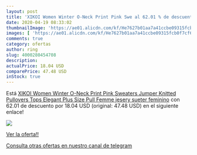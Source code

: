 ```yaml
---
layout: post
title: 'XIKOI Women Winter O-Neck Print Pink Swe al 62.01 % de descuento'
date: 2020-04-19 08:33:02
thumbnailImage: 'https://ae01.alicdn.com/kf/He7627b01aa7a41ccbe09315fcb0f7cf6I/XIKOI-Women-Winter-O-Neck-Print-Pink-Sweaters-Jumper-Knitted-Pullovers-Tops-Elegant-Plus-Size-Pull.jpg_350x350._SL200_.jpg'
images: [ 'https://ae01.alicdn.com/kf/He7627b01aa7a41ccbe09315fcb0f7cf6I/XIKOI-Women-Winter-O-Neck-Print-Pink-Sweaters-Jumper-Knitted-Pullovers-Tops-Elegant-Plus-Size-Pull.jpg_350x350._SL200_.jpg' ]
comments: true
category: ofertas
author: ring
slug: 4000280454708
description:
actualPrice: 18.04 USD
comparePrice: 47.48 USD
inStock: true
---
```


Está [XIKOI Women Winter O-Neck Print Pink Sweaters Jumper Knitted Pullovers Tops Elegant Plus Size Pull Femme jesery sueter feminino](https://www.amazon.com/dp/4000280454708/?tag=redken08-20) con 62.01 de descuento por 18.04 USD (original: 47.48 USD) en el siguiente enlace!

[![](https://ae01.alicdn.com/kf/He7627b01aa7a41ccbe09315fcb0f7cf6I/XIKOI-Women-Winter-O-Neck-Print-Pink-Sweaters-Jumper-Knitted-Pullovers-Tops-Elegant-Plus-Size-Pull.jpg_350x350._SL200_.jpg)](https://www.amazon.com/dp/4000280454708/?tag=redken08-20)

[Ver la oferta!!](https://www.amazon.com/dp/4000280454708/?tag=redken08-20)

[Consulta otras ofertas en nuestro canal de telegram](https://t.me/s/ofertas25)
